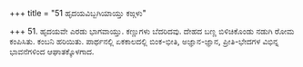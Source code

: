 +++
title = "51 ಹೃದಯವಿಬ್ಬಗಿಯಾಯ್ತು ಕಙ್ಗಳು"

+++
51. ಹೃದಯವೇ ಎರಡು ಭಾಗವಾಯ್ತು. ಕಣ್ಣುಗಳು ಬೆದರಿದವು. ದೇಹದ ಬಣ್ಣ ಬಿಳಿಚಿಕೊಂಡು ನಡುಗಿ ರೋಮ ಕಂಪಿಸಿತು.  ಕಂಬನಿ ಹರಿಯಿತು. ಪಾರ್ಥನಲ್ಲಿ ಏಕಕಾಲದಲ್ಲಿ ಬಿಂಕ-ಭೀತಿ, ಅಜ್ಞಾನ-ಜ್ಞಾನ, ಪ್ರೀತಿ-ಭೇದಗಳ ವಿಭಿನ್ನ ಭಾವನೆಗಳಿಂದ ಆಘಾತಕ್ಕೊಳಗಾದ.
